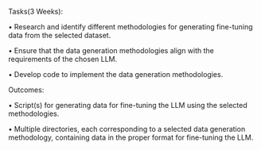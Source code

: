 Tasks(3 Weeks):

• Research and identify different methodologies for generating fine-tuning data from the selected dataset.

• Ensure that the data generation methodologies align with the requirements of the chosen LLM.

• Develop code to implement the data generation methodologies.

Outcomes:

• Script(s) for generating data for fine-tuning the LLM using the selected methodologies.

• Multiple directories, each corresponding to a selected data generation methodology, containing data in the proper format for fine-tuning the LLM.
